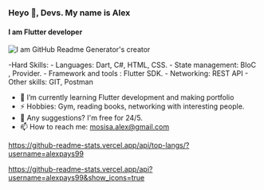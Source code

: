 ### Heyo 👋, Devs. My name is Alex
#### I am Flutter developer
![I am GitHub Readme Generator's creator](https://user-images.githubusercontent.com/9459291/41040046-92bae3f8-699b-11e8-8f3e-6430b16a54f1.gif)

-Hard Skills: 
      - Languages:  Dart, C#, HTML, CSS.
      - State management: BloC , Provider.
      - Framework and tools : Flutter SDK.
      - Networking: REST API
      - Other skills: GIT, Postman

- 🌱 I’m currently learning Flutter development and making portfolio
- ⚡ Hobbies: Gym, reading books, networking with interesting people.
- 💬 Any suggestions? I'm free for 24/5.
- 📫 How to reach me: mosisa.alex@gmail.com

https://github-readme-stats.vercel.app/api/top-langs/?username=alexpays99

https://github-readme-stats.vercel.app/api?username=alexpays99&show_icons=true


